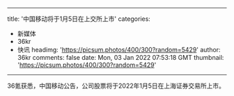 
---
title: '中国移动将于1月5日在上交所上市'
categories: 
 - 新媒体
 - 36kr
 - 快讯
headimg: 'https://picsum.photos/400/300?random=5429'
author: 36kr
comments: false
date: Mon, 03 Jan 2022 07:53:18 GMT
thumbnail: 'https://picsum.photos/400/300?random=5429'
---

<div>   
36氪获悉，中国移动公告，公司股票将于2022年1月5日在上海证券交易所上市。  
</div>
            